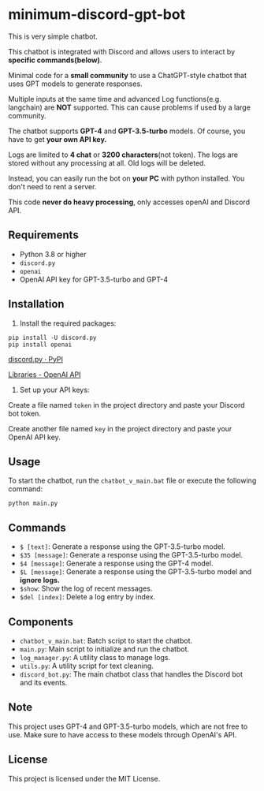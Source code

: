 # minimum-discord-gpt-bot

This is very simple chatbot.

This chatbot is integrated with Discord and allows users to interact by **specific commands(below)**.


Minimal code for a **small community** to use a ChatGPT-style chatbot that uses GPT models to generate responses. 


Multiple inputs at the same time and advanced Log functions(e.g. langchain) are **NOT** supported.
This can cause problems if used by a large community.

The chatbot supports **GPT-4** and **GPT-3.5-turbo** models.
Of course, you have to get **your own API key.**

Logs are limited to **4 chat** or **3200 characters**(not token).
 The logs are stored without any processing at all. 
Old logs will be deleted.

Instead, you can easily run the bot on **your PC** with python installed. You don't need to rent a server.

This code **never do heavy processing**, only accesses openAI and Discord API.

## Requirements

- Python 3.8 or higher
- `discord.py`
- `openai`
- OpenAI API key for GPT-3.5-turbo and GPT-4

## Installation

1. Install the required packages:

```
pip install -U discord.py
pip install openai
```

[discord.py · PyPI](https://pypi.org/project/discord.py/)

[Libraries - OpenAI API](https://platform.openai.com/docs/libraries)

1. Set up your API keys:

Create a file named `token` in the project directory and paste your Discord bot token.

Create another file named `key` in the project directory and paste your OpenAI API key.

## Usage

To start the chatbot, run the `chatbot_v_main.bat` file or execute the following command:

```
python main.py
```

## Commands

- `$ [text]`: Generate a response using the GPT-3.5-turbo model.
- `$35 [message]`: Generate a response using the GPT-3.5-turbo model.
- `$4 [message]`: Generate a response using the GPT-4 model.
- `$L [message]`: Generate a response using the GPT-3.5-turbo model and **ignore logs.**
- `$show`: Show the log of recent messages.
- `$del [index]`: Delete a log entry by index.

## Components

- `chatbot_v_main.bat`: Batch script to start the chatbot.
- `main.py`: Main script to initialize and run the chatbot.
- `log_manager.py`: A utility class to manage logs.
- `utils.py`: A utility script for text cleaning.
- `discord_bot.py`: The main chatbot class that handles the Discord bot and its events.

## Note

This project uses GPT-4 and GPT-3.5-turbo models, which are not free to use. 
Make sure to have access to these models through OpenAI's API.

## License

This project is licensed under the MIT License.

